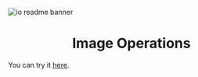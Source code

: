 ![io readme banner](https://user-images.githubusercontent.com/79279694/179354547-c21e513e-a53c-405c-8c8f-3dd95dbeea5a.png)

# <div align="center"> Image Operations </div>


You can try it [here](http://image-operations.com).
